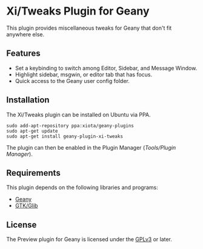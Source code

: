 # Xi/Tweaks Plugin for Geany

This plugin provides miscellaneous tweaks for Geany that don't fit anywhere else.

## Features

* Set a keybinding to switch among Editor, Sidebar, and Message Window.
* Highlight sidebar, msgwin, or editor tab that has focus.
* Quick access to the Geany user config folder.

## Installation

The Xi/Tweaks plugin can be installed on Ubuntu via PPA.
```
sudo add-apt-repository ppa:xiota/geany-plugins
sudo apt-get update
sudo apt-get install geany-plugin-xi-tweaks
```

The plugin can then be enabled in the Plugin Manager (*Tools/Plugin Manager*).

## Requirements

This plugin depends on the following libraries and programs:

* [Geany](https://geany.org/)
* [GTK/Glib](http://www.gtk.org)

## License

The Preview plugin for Geany is licensed under the [GPLv3](License.md) or later.
